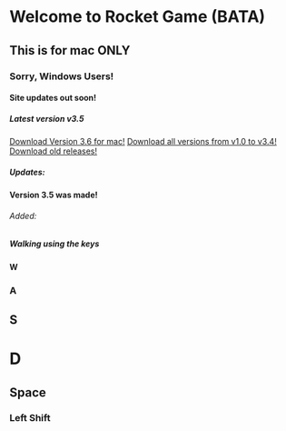 # Welcome to Rocket Game (BATA)
## This is for mac ONLY
### Sorry, Windows Users!
#### Site updates out soon!
##### Latest version v3.5
[Download Version 3.6 for mac!](https://github.com/JohnnyD2020/Rocket-Game-BETA/releases/download/v3.6Mac/Rocket.Game.BETA.3.6.app.zip)
[Download all versions from v1.0 to v3.4!](https://github.com/JohnnyD2020/Rocket-Game-BETA/releases/download/v1.0To3.4Mac/Rocket.Gane.BETA.v1.0.To.v3.4.zip)
[Download old releases!](https://github.com/JohnnyD2020/Rocket-Game-BETA/releases)
##### Updates:
#### Version 3.5 was made!
###### Added:
##### Walking using the keys
#### W
### A
## S
# D
## Space
### Left Shift
